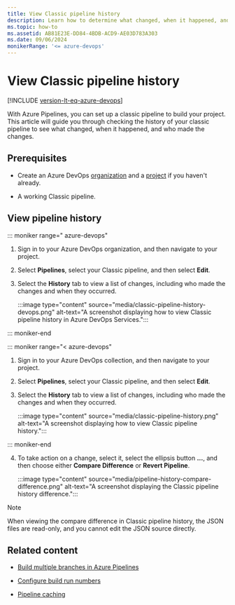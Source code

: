 ```yaml
---
title: View Classic pipeline history
description: Learn how to determine what changed, when it happened, and who made the changes using the build history in your classic pipelines.
ms.topic: how-to
ms.assetid: AB81E23E-DD84-4BDB-ACD9-AE03D783A303
ms.date: 09/06/2024
monikerRange: '<= azure-devops'
---
```


# View Classic pipeline history

[!INCLUDE [version-lt-eq-azure-devops](../../includes/version-lt-eq-azure-devops.md)]

With Azure Pipelines, you can set up a classic pipeline to build your project. This article will guide you through checking the history of your classic pipeline to see what changed, when it happened, and who made the changes.

## Prerequisites

- Create an Azure DevOps [organization](../../organizations/accounts/create-organization.md) and a [project](../../organizations/projects/create-project.md#create-a-project) if you haven't already.

- A working Classic pipeline. 

## View pipeline history

::: moniker range=" azure-devops"   

1. Sign in to your Azure DevOps organization, and then navigate to your project.

1. Select **Pipelines**, select your Classic pipeline, and then select **Edit**.

1. Select the **History** tab to view a list of changes, including who made the changes and when they occurred.

    :::image type="content" source="media/classic-pipeline-history-devops.png" alt-text="A screenshot displaying how to view Classic pipeline history in Azure DevOps Services.":::

::: moniker-end

::: moniker range="< azure-devops"

1. Sign in to your Azure DevOps collection, and then navigate to your project.

1. Select **Pipelines**, select your Classic pipeline, and then select **Edit**.

1. Select the **History** tab to view a list of changes, including who made the changes and when they occurred.

    :::image type="content" source="media/classic-pipeline-history.png" alt-text="A screenshot displaying how to view Classic pipeline history.":::

::: moniker-end

4. To take action on a change, select it, select the ellipsis button **...**, and then choose either **Compare Difference** or **Revert Pipeline**.
    
    :::image type="content" source="media/pipeline-history-compare-difference.png" alt-text="A screenshot displaying the Classic pipeline history difference.":::

> [!NOTE]
> When viewing the compare difference in Classic pipeline history, the JSON files are read-only, and you cannot edit the JSON source directly.

## Related content

- [Build multiple branches in Azure Pipelines](../build/ci-build-git.md)

- [Configure build run numbers](../process/run-number.md)

- [Pipeline caching](../release/caching.md)

